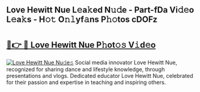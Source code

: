 ## Love Hewitt Nue L𝚎a𝚔ed N𝚞𝚍e - Part-fDa Vi𝚍𝚎o L𝚎a𝚔s - H𝚘𝚝 O𝚗𝚕yf𝚊ns P𝚑𝚘tos cDOFz

# <h2><a href="http://kf9f9y0.oniu.top/?m=Love+Hewitt+Nue">🔗👉 🔴 Love Hewitt Nue P𝚑ot𝚘𝚜 V𝚒d𝚎o</a></h2>

[![Love Hewitt Nue Nu𝚍e𝚜](https://i.imgur.com/0qMVB7G.gif)](http://kf9f9y0.oniu.top/?m=Love+Hewitt+Nue)
Social media innovator Love Hewitt Nue, recognized for sharing dance and lifestyle knowledge, through presentations and vlogs. Dedicated educator Love Hewitt Nue, celebrated for their passion and expertise in teaching and inspiring others.  

